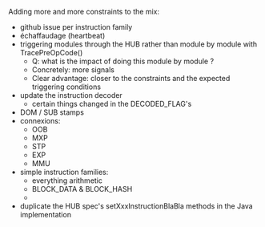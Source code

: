 Adding more and more constraints to the mix:
- github issue per instruction family
- échaffaudage (heartbeat)
- triggering modules through the HUB rather than module by module with TracePreOpCode()
  - Q: what is the impact of doing this module by module ?
  - Concretely: more signals
  - Clear advantage: closer to the constraints and the expected triggering conditions
- update the instruction decoder
  - certain things changed in the DECODED_FLAG's
- DOM / SUB stamps
- connexions:
  - OOB
  - MXP
  - STP
  - EXP
  - MMU
- simple instruction families:
  - everything arithmetic
  - BLOCK_DATA & BLOCK_HASH
  - 
- duplicate the HUB spec's setXxxInstructionBlaBla methods in the Java implementation
